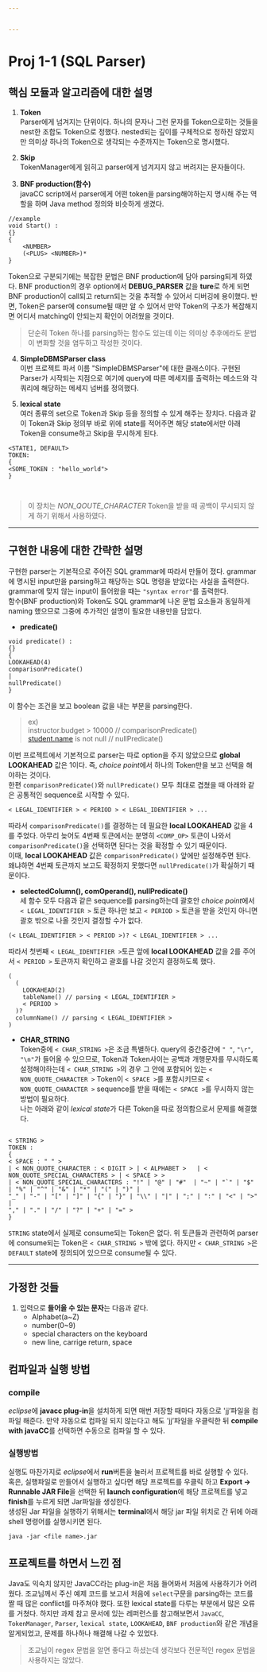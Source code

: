 ```yaml
---


---
```


<h1 id="proj-1-1-sql-parser">Proj 1-1 (SQL Parser)</h1>
<h2 id="핵심-모듈과-알고리즘에-대한-설명">핵심 모듈과 알고리즘에 대한 설명</h2>
<ol>
<li>
<p><strong>Token</strong><br>
Parser에게 넘겨지는 단위이다. 하나의	문자나 그런 문자를 Token으로하는 것들을 nest한 조합도 Token으로 정했다. nested되는 깊이를 구체적으로 정하진 않았지만 의미상 하나의 Token으로 생각되는 수준까지는 Token으로 명시했다.</p>
</li>
<li>
<p><strong>Skip</strong><br>
TokenManager에게 읽히고 parser에게 넘겨지지 않고 버려지는 문자들이다.</p>
</li>
<li>
<p><strong>BNF production(함수)</strong><br>
javaCC script에서 parser에게 어떤 token을 parsing해야하는지 명시해 주는 역할을 하며 Java method 정의와 비슷하게 생겼다.</p>
</li>
</ol>
<pre class=" language-java"><code class="prism  language-java"><span class="token comment">//example</span>
<span class="token keyword">void</span> <span class="token function">Start</span><span class="token punctuation">(</span><span class="token punctuation">)</span> <span class="token operator">:</span>
<span class="token punctuation">{</span><span class="token punctuation">}</span>
<span class="token punctuation">{</span>
	<span class="token operator">&lt;</span>NUMBER<span class="token operator">&gt;</span>
	<span class="token punctuation">(</span><span class="token operator">&lt;</span>PLUS<span class="token operator">&gt;</span> <span class="token operator">&lt;</span>NUMBER<span class="token operator">&gt;</span><span class="token punctuation">)</span><span class="token operator">*</span>
<span class="token punctuation">}</span>
</code></pre>
<p>Token으로 구분되기에는 복잡한 문법은 BNF production에 담아 parsing되게 하였다. BNF production의 경우 option에서 <strong>DEBUG_PARSER</strong> 값을 <strong>ture</strong>로 하게 되면 BNF production이 call되고 return되는 것을 추적할 수 있어서 디버깅에 용이했다. 반면, Token은 parser에 consume될 때만 알 수 있어서 만약 Token의 구조가 복잡해지면 어디서 matching이 안되는지 확인이 어려웠을 것이다.</p>
<blockquote>
<p>단순히 Token 하나를 parsing하는 함수도 있는데 이는 의미상 추후에라도 문법이 변화할 것을 염두하고 작성한 것이다.</p>
</blockquote>
<ol start="4">
<li>
<p><strong>SimpleDBMSParser class</strong><br>
이번 프로젝트 파서 이름 "SimpleDBMSParser"에 대한 클래스이다. 구현된 Parser가 시작되는 지점으로 여기에 query에 따른 메세지를 출력하는 메소드와 각 쿼리에 해당하는 메세지 넘버를 정의했다.</p>
</li>
<li>
<p><strong>lexical state</strong><br>
여러 종류의 set으로 Token과 Skip 등을 정의할 수 있게 해주는 장치다. 다음과 같이 Token과 Skip 정의부 바로 위에 state를 적어주면 해당 state에서만 아래 Token을 consume하고 Skip을 무시하게 된다.</p>
</li>
</ol>
<pre class=" language-java"><code class="prism  language-java"><span class="token operator">&lt;</span>STATE1<span class="token punctuation">,</span> DEFAULT<span class="token operator">&gt;</span>
TOKEN<span class="token operator">:</span>
<span class="token punctuation">{</span>
<span class="token operator">&lt;</span>SOME_TOKEN <span class="token operator">:</span> <span class="token string">"hello_world"</span><span class="token operator">&gt;</span>
<span class="token punctuation">}</span>

</code></pre>
<blockquote>
<p>이 장치는 <em>NON_QOUTE_CHARACTER</em> Token을 받을 때 공백이 무시되지 않게 하기 위해서 사용하였다.</p>
</blockquote>
<hr>
<h2 id="구현한-내용에-대한-간략한-설명">구현한 내용에 대한 간략한 설명</h2>
<p>구현한 parser는 기본적으로 주어진 SQL grammar에 따라서 만들어 졌다. grammar에 명시된 input만을 parsing하고 해당하는 SQL 명령을 받았다는 사실을 출력한다. grammar에 맞지 않는 input이 들어왔을 때는 <code>"syntax error"</code>를 출력한다.<br>
함수(BNF production)와 Token도 SQL grammar에 나온 문법 요소들과 동일하게 naming 했으므로 그중에 추가적인 설명이 필요한 내용만을 담았다.</p>
<ul>
<li><strong>predicate()</strong></li>
</ul>
<pre class=" language-java"><code class="prism  language-java"><span class="token keyword">void</span> <span class="token function">predicate</span><span class="token punctuation">(</span><span class="token punctuation">)</span> <span class="token operator">:</span>
<span class="token punctuation">{</span><span class="token punctuation">}</span>
<span class="token punctuation">{</span>
<span class="token function">LOOKAHEAD</span><span class="token punctuation">(</span><span class="token number">4</span><span class="token punctuation">)</span>
<span class="token function">comparisonPredicate</span><span class="token punctuation">(</span><span class="token punctuation">)</span>
<span class="token operator">|</span>
<span class="token function">nullPredicate</span><span class="token punctuation">(</span><span class="token punctuation">)</span>
<span class="token punctuation">}</span>
</code></pre>
<p>이 함수는 조건을 보고 boolean 값을 내는 부분을 parsing한다.</p>
<blockquote>
<p>ex)<br>
instructor.budget &gt; 10000  // comparisonPredicate()<br>
<a href="http://student.name">student.name</a> is not null // nullPredicate()</p>
</blockquote>
<p>이번 프로젝트에서 기본적으로 parser는 따로 option을 주지 않았으므로 <strong>global LOOKAHEAD</strong> 값은 1이다. 즉, <em>choice point</em>에서 하나의 Token만을 보고 선택을 해야하는 것이다.<br>
한편 <code>comparisonPredicate()</code>와 <code>nullPredicate()</code> 모두 최대로 겹쳤을 때 아래와 같은 공통적인 sequence로 시작할 수 있다.</p>
<pre class=" language-java"><code class="prism  language-java"><span class="token operator">&lt;</span> LEGAL_IDENTIFIER <span class="token operator">&gt;</span> <span class="token operator">&lt;</span> PERIOD <span class="token operator">&gt;</span> <span class="token operator">&lt;</span> LEGAL_IDENTIFIER <span class="token operator">&gt;</span> <span class="token punctuation">.</span><span class="token punctuation">.</span><span class="token punctuation">.</span>
</code></pre>
<p>따라서 <code>comparisonPredicate()</code>를 결정하는 데 필요한 <strong>local LOOKAHEAD</strong> 값을 4를 주었다. 아무리 늦어도 4번째 토큰에서는 분명히 <code>&lt;COMP_OP&gt;</code> 토큰이 나와서 <code>comparisonPredicate()</code>을 선택하면 된다는 것을 확정할 수 있기 때문이다.<br>
이때, <strong>local LOOKAHEAD</strong> 값은 <code>comparisonPredicate()</code> 앞에만 설정해주면 된다. 왜냐하면 4번째 토큰까지 보고도 확정하지 못했다면 <code>nullPredicate()</code>가 확실하기 때문이다.</p>
<ul>
<li><strong>selectedColumn(), comOperand(), nullPredicate()</strong><br>
세 함수 모두 다음과 같은 sequence를 parsing하는데 괄호안 <em>choice point</em>에서 <code>&lt; LEGAL_IDENTIFIER &gt;</code> 토큰 하나만 보고 <code>&lt; PERIOD &gt;</code> 토큰을 받을 것인지 아니면 괄호 밖으로 나올 것인지 결정할 수가 없다.</li>
</ul>
<pre class=" language-java"><code class="prism  language-java"><span class="token punctuation">(</span><span class="token operator">&lt;</span> LEGAL_IDENTIFIER <span class="token operator">&gt;</span> <span class="token operator">&lt;</span> PERIOD <span class="token operator">&gt;</span><span class="token punctuation">)</span><span class="token operator">?</span> <span class="token operator">&lt;</span> LEGAL_IDENTIFIER <span class="token operator">&gt;</span> <span class="token punctuation">.</span><span class="token punctuation">.</span><span class="token punctuation">.</span>
</code></pre>
<p>따라서 첫번째 <code>&lt; LEGAL_IDENTIFIER &gt;</code>토큰 앞에 <strong>local LOOKAHEAD</strong> 값을 2를 주어서 <code>&lt; PERIOD &gt;</code> 토큰까지 확인하고 괄호를 나갈 것인지 결정하도록 했다.</p>
<pre class=" language-java"><code class="prism  language-java"><span class="token punctuation">(</span>
  <span class="token punctuation">(</span>
    <span class="token function">LOOKAHEAD</span><span class="token punctuation">(</span><span class="token number">2</span><span class="token punctuation">)</span>
    <span class="token function">tableName</span><span class="token punctuation">(</span><span class="token punctuation">)</span> <span class="token comment">// parsing &lt; LEGAL_IDENTIFIER &gt;</span>
    <span class="token operator">&lt;</span> PERIOD <span class="token operator">&gt;</span>
  <span class="token punctuation">)</span><span class="token operator">?</span>
  <span class="token function">columnName</span><span class="token punctuation">(</span><span class="token punctuation">)</span> <span class="token comment">// parsing &lt; LEGAL_IDENTIFIER &gt;</span>
<span class="token punctuation">)</span>
</code></pre>
<ul>
<li><strong>CHAR_STRING</strong><br>
Token중에 <code>&lt; CHAR_STRING &gt;</code>은 조금 특별하다. query의 중간중간에 <code>" "</code>, <code>"\r"</code>, <code>"\n"</code>가 들어올 수 있으므로,  Token과 Token사이는 공백과 개행문자를 무시하도록 설정해야하는데 <code>&lt; CHAR_STRING &gt;</code>의 경우 그 안에 포함되어 있는 <code>&lt; NON_QUOTE_CHARACTER &gt;</code> Token이 <code>&lt; SPACE &gt;</code>를 포함시키므로 <code>&lt; NON_QUOTE_CHARACTER &gt;</code> sequence를 받을 때에는 <code>&lt; SPACE &gt;</code>를 무시하지 않는 방법이 필요하다.<br>
나는 아래와 같이 <em>lexical state</em>가 다른 Token을 따로 정의함으로서 문제를 해결했다.</li>
</ul>
<pre class=" language-java"><code class="prism  language-java">
<span class="token operator">&lt;</span> STRING <span class="token operator">&gt;</span>
TOKEN <span class="token operator">:</span>
<span class="token punctuation">{</span>
<span class="token operator">&lt;</span> SPACE <span class="token operator">:</span> <span class="token string">" "</span> <span class="token operator">&gt;</span>
<span class="token operator">|</span> <span class="token operator">&lt;</span> NON_QUOTE_CHARACTER <span class="token operator">:</span> <span class="token operator">&lt;</span> DIGIT <span class="token operator">&gt;</span> <span class="token operator">|</span> <span class="token operator">&lt;</span> ALPHABET <span class="token operator">&gt;</span>   <span class="token operator">|</span> <span class="token operator">&lt;</span> NON_QUOTE_SPECIAL_CHARACTERS <span class="token operator">&gt;</span> <span class="token operator">|</span> <span class="token operator">&lt;</span> SPACE <span class="token operator">&gt;</span> <span class="token operator">&gt;</span>
<span class="token operator">|</span> <span class="token operator">&lt;</span> NON_QUOTE_SPECIAL_CHARACTERS <span class="token operator">:</span> <span class="token string">"!"</span> <span class="token operator">|</span> <span class="token string">"@"</span> <span class="token operator">|</span> <span class="token string">"#"</span>  <span class="token operator">|</span> <span class="token string">"~"</span> <span class="token operator">|</span> <span class="token string">"`"</span> <span class="token operator">|</span> <span class="token string">"$"</span> <span class="token operator">|</span> <span class="token string">"%"</span> <span class="token operator">|</span> <span class="token string">"^"</span> <span class="token operator">|</span> <span class="token string">"&amp;"</span> <span class="token operator">|</span> <span class="token string">"*"</span> <span class="token operator">|</span> <span class="token string">"("</span> <span class="token operator">|</span> <span class="token string">")"</span> <span class="token operator">|</span>
<span class="token string">"_"</span> <span class="token operator">|</span> <span class="token string">"-"</span> <span class="token operator">|</span> <span class="token string">"["</span> <span class="token operator">|</span> <span class="token string">"]"</span> <span class="token operator">|</span> <span class="token string">"{"</span> <span class="token operator">|</span> <span class="token string">"}"</span> <span class="token operator">|</span> <span class="token string">"\\"</span> <span class="token operator">|</span> <span class="token string">"|"</span> <span class="token operator">|</span> <span class="token string">";"</span> <span class="token operator">|</span> <span class="token string">":"</span> <span class="token operator">|</span> <span class="token string">"&lt;"</span> <span class="token operator">|</span> <span class="token string">"&gt;"</span> <span class="token operator">|</span>
<span class="token string">","</span> <span class="token operator">|</span> <span class="token string">"."</span> <span class="token operator">|</span> <span class="token string">"/"</span> <span class="token operator">|</span> <span class="token string">"?"</span> <span class="token operator">|</span> <span class="token string">"+"</span> <span class="token operator">|</span> <span class="token string">"="</span> <span class="token operator">&gt;</span>
<span class="token punctuation">}</span>
</code></pre>
<p><code>STRING</code> state에서 실제로 consume되는 Token은 없다. 위 토큰들과 관련하여 parser에 consume되는 Token은 <code>&lt; CHAR_STRING &gt;</code> 밖에 없다. 하지만 <code>&lt; CHAR_STRING &gt;</code>은 <code>DEFAULT</code> state에 정의되어 있으므로 consume될 수 있다.</p>
<hr>
<h2 id="가정한-것들">가정한 것들</h2>
<ol>
<li>입력으로 <strong>들어올 수 있는 문자</strong>는 다음과 같다.
<ul>
<li>Alphabet(a~Z)</li>
<li>number(0~9)</li>
<li>special characters on the keyboard</li>
<li>new line, carrige return, space</li>
</ul>
</li>
</ol>
<h2 id="컴파일과-실행-방법">컴파일과 실행 방법</h2>
<h3 id="compile">compile</h3>
<p><em>eclipse</em>에 <strong>javacc plug-in</strong>을 설치하게 되면 매번 저장할 때마다 자동으로 'jj’파일을 컴파일 해준다. 만약 자동으로 컴파일 되지 않는다고 해도 'jj’파일을 우클릭한 뒤 <strong>compile with javaCC</strong>를 선택하면 수동으로 컴파일 할 수 있다.</p>
<h3 id="실행방법">실행방법</h3>
<p>실행도 마찬가지로 <em>eclipse</em>에서 <strong>run</strong>버튼을 눌러서 프로젝트를 바로 실행할 수 있다.<br>
혹은, 실행파일로 만들어서 실행하고 싶다면 해당 프로젝트를 우클릭 하고 <strong>Export -&gt; Runnable JAR File</strong>을 선택한 뒤 <strong>launch configuration</strong>에 해당 프로젝트를 넣고 <strong>finish</strong>를 누르게 되면 Jar파일을 생성한다.<br>
생성된 Jar 파일을 실행하기 위해서는 <strong>terminal</strong>에서 해당 jar 파일 위치로 간 뒤에 아래 shell 명령어를 실행시키면 된다.</p>
<pre class=" language-bash"><code class="prism  language-bash">java -jar <span class="token operator">&lt;</span>file name<span class="token operator">&gt;</span>.jar
</code></pre>
<h2 id="프로젝트를-하면서-느낀-점">프로젝트를 하면서 느낀 점</h2>
<p>Java도 익숙치 않지만 JavaCC라는 plug-in은 처음 들어봐서 처음에 사용하기가 어려웠다. 조교님께서 주신 예제 코드를 보고서 처음에 <code>select</code>구문을 parsing하는 코드를 짤 때 많은 conflict를 마주쳐야 했다. 또한 lexical state를 다루는 부분에서 많은 오류를 거쳤다. 하지만 과제 참고 문서에 있는 레퍼런스를 참고해보면서 <code>JavaCC</code>, <code>TokenManager</code>, <code>Parser</code>, <code>lexical state</code>, <code>LOOKAHEAD</code>, <code>BNF production</code>와 같은 개념을 알게되었고, 문제를 하나하나 해결해 나갈 수 있었다.</p>
<blockquote>
<p>조교님이 regex 문법을 알면 좋다고 하셨는데 생각보다 전문적인 regex 문법을 사용하지는 않았다.</p>
</blockquote>

